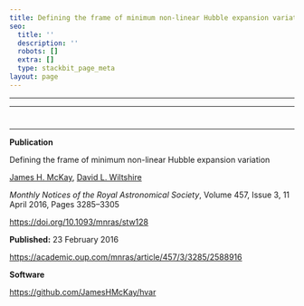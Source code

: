 ```yaml
---
title: Defining the frame of minimum non-linear Hubble expansion variation
seo:
  title: ''
  description: ''
  robots: []
  extra: []
  type: stackbit_page_meta
layout: page
---
```

****

****

#

****

**Publication**

Defining the frame of minimum non-linear Hubble expansion variation

[James H. McKay](javascript:;), [David L. Wiltshire](javascript:;)

*Monthly Notices of the Royal Astronomical Society*, Volume 457, Issue 3, 11 April 2016, Pages 3285–3305

<https://doi.org/10.1093/mnras/stw128>

**Published:** 23 February 2016

<https://academic.oup.com/mnras/article/457/3/3285/2588916>

**Software**

<https://github.com/JamesHMcKay/hvar>







